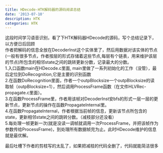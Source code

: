 ```yaml
---
title: HDecode-HTK解码器的源码阅读总结
date: '2013-07-10'
description: HTK
categories: HTK
---
```


这段时间学习语音识别，看了下HTK解码器HDecode的源码，写个总结记录下，以方便日后回顾
</br>
作者把解码的信息全放在DecoderInst这个实体里了，然后用数据对该实体的节点(一般有很多节点，作者按层的形式存储着这些节点,每层有个链表，用来维护该层的节点)所包含的相邻state之间的跳转更新分数，记录最大的分数。
</br>1.入口函数main在HDecode.c里面, main里做了一系列初始化的工作（没管），最后定位到DoRecognition,它是主要的识别函数
</br>2.在函数DoRecognition里面，作者一个outpBlocksize一个outpBlocksize的读取帧（outpBlocksize=1），然后调用ProcessFrame函数（在文件HLVRec-propagate.c里面）。
</br>3.在函数ProcessFrame里，作者用该帧对DecoderInst安bfs的形式一层一层的更新节点，更新节点的操作在函数PropagateInternal里。
</br>4.在函数PropagateInternal，作者根据当前帧的信息，更新该节点所包含的state，更新相邻state之间的跳转分数。（减枝部分还没看）
</br>5.每处理一帧更新一次(就是没读一调帧就调用一次ProcessFrame，并把该帧作为参数传给ProcessFrame)，到处理所有数据帧完为止。此时HDecode维护的信息就是最优解。
</br>

最后吐槽下作者的剪枝写的太乱了，如果把减枝的代码全删了，代码就能简洁很多
